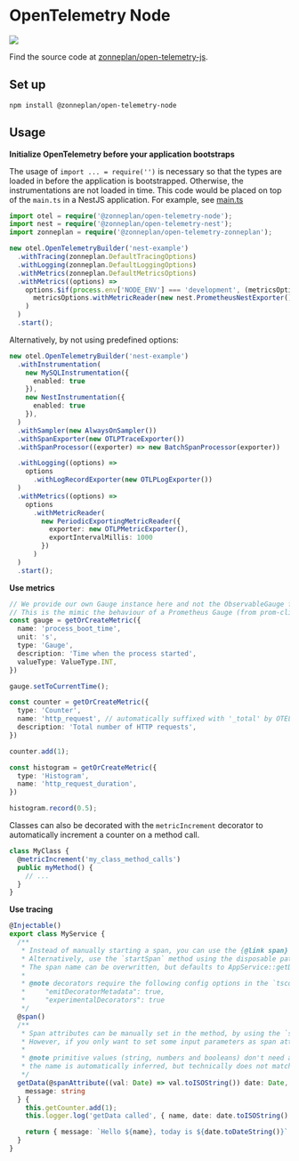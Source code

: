 # OpenTelemetry Node

![](https://github.com/zonneplan/open-telemetry-js/actions/workflows/ci-main.yml/badge.svg)

Find the source code at [zonneplan/open-telemetry-js](https://github.com/zonneplan/open-telemetry-js).

## Set up

```
npm install @zonneplan/open-telemetry-node
```

## Usage

**Initialize OpenTelemetry before your application bootstraps**

The usage of `import ... = require('')` is necessary so that the types are loaded in before the application is bootstrapped. Otherwise, the instrumentations are not loaded in time. This code would be placed on top of the `main.ts` in a NestJS application. For example, see [main.ts](../../examples/nest-app/src/main.ts)

```typescript
import otel = require('@zonneplan/open-telemetry-node');
import nest = require('@zonneplan/open-telemetry-nest');
import zonneplan = require('@zonneplan/open-telemetry-zonneplan');

new otel.OpenTelemetryBuilder('nest-example')
  .withTracing(zonneplan.DefaultTracingOptions)
  .withLogging(zonneplan.DefaultLoggingOptions)
  .withMetrics(zonneplan.DefaultMetricsOptions)
  .withMetrics((options) =>
    options.$if(process.env['NODE_ENV'] === 'development', (metricsOptions) =>
      metricsOptions.withMetricReader(new nest.PrometheusNestExporter())
    )
  )
  .start();
```

Alternatively, by not using predefined options:

```typescript
new otel.OpenTelemetryBuilder('nest-example')
  .withInstrumentation(
    new MySQLInstrumentation({
      enabled: true
    }),
    new NestInstrumentation({
      enabled: true
    }),
  )
  .withSampler(new AlwaysOnSampler())
  .withSpanExporter(new OTLPTraceExporter())
  .withSpanProcessor((exporter) => new BatchSpanProcessor(exporter))

  .withLogging((options) =>
    options
      .withLogRecordExporter(new OTLPLogExporter())
  )
  .withMetrics((options) =>
    options
      .withMetricReader(
        new PeriodicExportingMetricReader({
          exporter: new OTLPMetricExporter(),
          exportIntervalMillis: 1000
        })
      )
  )
  .start();
```

**Use metrics**

```typescript
// We provide our own Gauge instance here and not the ObservableGauge from OpenTelemetry
// This is the mimic the behaviour of a Prometheus Gauge (from prom-client)
const gauge = getOrCreateMetric({
  name: 'process_boot_time',
  unit: 's',
  type: 'Gauge',
  description: 'Time when the process started',
  valueType: ValueType.INT,
})

gauge.setToCurrentTime();

const counter = getOrCreateMetric({
  type: 'Counter',
  name: 'http_request', // automatically suffixed with '_total' by OTEL
  description: 'Total number of HTTP requests',
})

counter.add(1);

const histogram = getOrCreateMetric({
  type: 'Histogram',
  name: 'http_request_duration',
})

histogram.record(0.5);
```

Classes can also be decorated with the `metricIncrement` decorator to automatically increment a counter on a method call.

```typescript
class MyClass {
  @metricIncrement('my_class_method_calls')
  public myMethod() {
    // ...
  }
}
```

**Use tracing**

```typescript
@Injectable()
export class MyService {
  /**
   * Instead of manually starting a span, you can use the {@link span} decorator to automatically start a span for the given method.
   * Alternatively, use the `startSpan` method using the disposable pattern / manually ending it.
   * The span name can be overwritten, but defaults to AppService::getData.
   *
   * @note decorators require the following config options in the `tsconfig.json`:
   *     "emitDecoratorMetadata": true,
   *     "experimentalDecorators": true
   */
  @span()
  /**
   * Span attributes can be manually set in the method, by using the `setAttributeOnActiveSpan` method.
   * However, if you only want to set some input parameters as span attributes, you can use the {@link spanAttribute} decorator.
   *
   * @note primitive values (string, numbers and booleans) don't need a function for parsing. Other's do, because they are not valid span attribute values.
   * the name is automatically inferred, but technically does not match the Open telemetry spec, so it's recommended to always provide a name.
   */
  getData(@spanAttribute((val: Date) => val.toISOString()) date: Date, @spanAttribute() name: string): {
    message: string
  } {
    this.getCounter.add(1);
    this.logger.log('getData called', { name, date: date.toISOString() });

    return { message: `Hello ${name}, today is ${date.toDateString()}` };
  }
}
```
